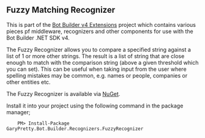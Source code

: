 ## Fuzzy Matching Recognizer

This is part of the [Bot Builder v4 Extensions](../../) project which contains various pieces pf middleware, recognizers and other components for use with the Bot Builder .NET SDK v4.

The Fuzzy Recognizer allows you to compare a specified string against a list of 1 or more other strings.  The result is a list of string that are close enough to match with the comparison string (above a given threshold which you can set).  This can be useful when taking input from the user where spelling mistakes may be common, e.g. names or people, companies or other entities etc.

The Fuzzy Recognizer is available via [NuGet](https://www.nuget.org/packages/GaryPretty.Bot.Builder.Recognizers.FuzzyRecognizer/).

Install it into your project using the following command in the package manager;
```
    PM> Install-Package GaryPretty.Bot.Builder.Recognizers.FuzzyRecognizer
```
